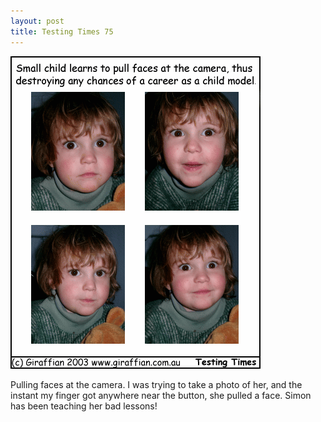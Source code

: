 ```yaml
---
layout: post
title: Testing Times 75
---
```

<img src="/images/tt0075.png">

Pulling faces at the camera. I was trying to take a photo of her, and the instant my finger
got anywhere near the button, she pulled a face. Simon has been
teaching her bad lessons! 
